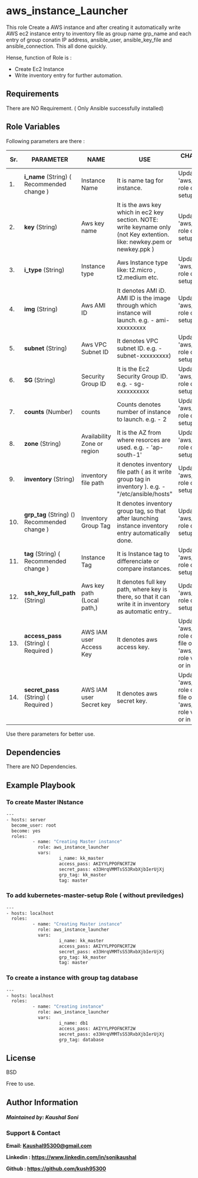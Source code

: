 aws_instance_Launcher
=====================

This role Create a AWS instance and after creating it  automatically write AWS ec2 instance entry  to inventory file as group name grp_name and each entry of group conatin IP address, ansible_user, ansible_key_file and ansible_connection. This all done quickly.

Hense, function of Role is :

- Create Ec2 Instance
- Write inventory entry for further automation.

Requirements
------------
There are NO Requirement. ( Only Ansible successfully installed)

Role Variables
--------------

Following parameters are there : 

| Sr.|  PARAMETER | NAME  | USE  | CHANGE PARAMETER AT LOCATION |
| ------------ | ------------ | ------------ | ------------ | ------------ |
| 1.| **i_name**   (String) ( Recommended change ) | Instance Name  |  It is name tag for instance. | Update it in 'aws_instance_launcher' role defaults dir or   in setup.yml file. |
| 2.|   **key**   (String) | Aws key name  | It is the aws key which in ec2 key section. NOTE:  write keyname only (not  Key extention. like: newkey.pem or newkey.ppk )   | Update it in 'aws_instance_launcher' role defaults dir or   in setup.yml file. |
| 3.|  **i_type**    (String) | Instance type | Aws Instance type like: t2.micro , t2.medium etc.    | Update it in 'aws_instance_launcher' role defaults dir or   in setup.yml file. |
| 4. |   **img**    (String) | Aws AMI ID  | It denotes AMI iD. AMI ID is the image through which instance will launch. e.g. - ami-xxxxxxxxx  | Update it in 'aws_instance_launcher' role defaults dir or   in setup.yml file. |
| 5. |   **subnet**    (String) | Aws VPC Subnet ID  | It denotes VPC subnet ID. e.g. - subnet-xxxxxxxxx)   | Update it in 'aws_instance_launcher' role defaults dir or   in setup.yml file. |
| 6. |  **SG**    (String) | Security Group ID  | It is the Ec2 Security Group ID. e.g. - sg-xxxxxxxxxx   | Update it in 'aws_instance_launcher' role defaults dir or   in setup.yml file. |
| 7. |  **counts**    (Number) | counts  | Counts denotes number of instance to launch. e.g. - 2   | Update it in 'aws_instance_launcher' role defaults dir or   in setup.yml file. |
| 8. |   **zone**    (String) | Availability Zone or region  | It is the AZ from where resorces are used. e.g. - 'ap-south-1'   | Update it in 'aws_instance_launcher' role defaults dir or   in setup.yml file. |
| 9. |  **inventory**    (String) | inventory file path  | it denotes inventory file path ( as it write group tag in inventory ). e.g. - "/etc/ansible/hosts"   | Update it in 'aws_instance_launcher' role defaults dir or   in setup.yml file. |
| 10. |  **grp_tag**    (String) () Recommended change )  |  Inventory Group Tag  | It denotes inventory group tag, so that after launching instance inventory entry automatically done.  | Update it in 'aws_instance_launcher' role defaults dir or   in setup.yml file. |
| 11. |   **tag**    (String) ( Recommended change )  | Instance Tag  | It is Instance tag to differenciate or compare instances.  | Update it in 'aws_instance_launcher' role defaults dir or   in setup.yml file. |
|12. |   **ssh_key_full_path**    (String) | Aws key path (Local path,)  | It denotes full key path, where key is there, so that it can write it in inventory as automatic entry..  | Update it in 'aws_instance_launcher' role defaults dir or   in setup.yml file. |
|13. |   <b>access_pass </b>     (String) ( Required )| AWS IAM user Access Key  | It denotes aws access key. | Update it in 'aws_instance_launcher' role defaults/main.yml file or 'aws_instance_launcher' role vars/main.yml file or   in setup.yml file |
|14. |   <b>secret_pass</b>     (String) ( Required ) | AWS IAM user Secret key  | It denotes aws secret key. | Update it in 'aws_instance_launcher' role defaults/main.yml file or 'aws_instance_launcher' role vars/main.yml file or   in setup.yml file. |


Use there parameters for better use.

Dependencies
------------

There are NO Dependencies.

Example Playbook
----------------

### To create Master INstance
```sh
---
- hosts: server
  become_user: root
  become: yes
  roles:
          - name: "Creating Master instance"
            role: aws_instance_launcher
            vars:
                    i_name: kk_master
                    access_pass: AKIYYLPPOFNCRT2W
                    secret_pass: e33HrqVMMTsS53RxbXjbIerUjXj
                    grp_tag: kk_master
                    tag: master

```
### To add kubernetes-master-setup Role ( without previledges)
```sh
---
- hosts: localhost
  roles:
          - name: "Creating Master instance"
            role: aws_instance_launcher
            vars:
                    i_name: kk_master
                    access_pass: AKIYYLPPOFNCRT2W
                    secret_pass: e33HrqVMMTsS53RxbXjbIerUjXj
                    grp_tag: kk_master
                    tag: master

```
### To create a instance with group tag database
```sh
---
- hosts: localhost
  roles:
          - name: "Creating instance"
            role: aws_instance_launcher
            vars:
                    i_name: db1
                    access_pass: AKIYYLPPOFNCRT2W
                    secret_pass: e33HrqVMMTsS53RxbXjbIerUjXj
                    grp_tag: database

```

License
-------

BSD

Free to use.

Author Information
------------------

##### Maintained by: Kaushal Soni
 
### Support & Contact
<b>

Email: Kaushal95300@gmail.com

Linkedin : https://www.linkedin.com/in/sonikaushal

Github : https://github.com/kush95300 </b>

<br>

